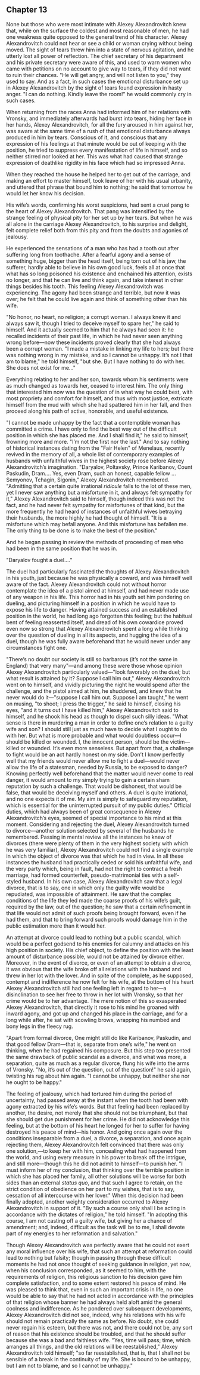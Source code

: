 ## Chapter 13


None but those who were most intimate with Alexey Alexandrovitch knew
that, while on the surface the coldest and most reasonable of men, he
had one weakness quite opposed to the general trend of his character.
Alexey Alexandrovitch could not hear or see a child or woman crying
without being moved. The sight of tears threw him into a state of
nervous agitation, and he utterly lost all power of reflection. The
chief secretary of his department and his private secretary were aware
of this, and used to warn women who came with petitions on no account to
give way to tears, if they did not want to ruin their chances. "He will
get angry, and will not listen to you," they used to say. And as a fact,
in such cases the emotional disturbance set up in Alexey Alexandrovitch
by the sight of tears found expression in hasty anger. "I can do
nothing. Kindly leave the room!" he would commonly cry in such cases.

When returning from the races Anna had informed him of her relations
with Vronsky, and immediately afterwards had burst into tears, hiding
her face in her hands, Alexey Alexandrovitch, for all the fury aroused
in him against her, was aware at the same time of a rush of that
emotional disturbance always produced in him by tears. Conscious of it,
and conscious that any expression of his feelings at that minute would
be out of keeping with the position, he tried to suppress every
manifestation of life in himself, and so neither stirred nor looked at
her. This was what had caused that strange expression of deathlike
rigidity in his face which had so impressed Anna.

When they reached the house he helped her to get out of the carriage,
and making an effort to master himself, took leave of her with his usual
urbanity, and uttered that phrase that bound him to nothing; he said
that tomorrow he would let her know his decision.

His wife’s words, confirming his worst suspicions, had sent a cruel pang
to the heart of Alexey Alexandrovitch. That pang was intensified by the
strange feeling of physical pity for her set up by her tears. But when
he was all alone in the carriage Alexey Alexandrovitch, to his surprise
and delight, felt complete relief both from this pity and from the
doubts and agonies of jealousy.

He experienced the sensations of a man who has had a tooth out after
suffering long from toothache. After a fearful agony and a sense of
something huge, bigger than the head itself, being torn out of his jaw,
the sufferer, hardly able to believe in his own good luck, feels all at
once that what has so long poisoned his existence and enchained his
attention, exists no longer, and that he can live and think again, and
take interest in other things besides his tooth. This feeling Alexey
Alexandrovitch was experiencing. The agony had been strange and
terrible, but now it was over; he felt that he could live again and
think of something other than his wife.

"No honor, no heart, no religion; a corrupt woman. I always knew it and
always saw it, though I tried to deceive myself to spare her," he said
to himself. And it actually seemed to him that he always had seen it: he
recalled incidents of their past life, in which he had never seen
anything wrong before—now these incidents proved clearly that she had
always been a corrupt woman. "I made a mistake in linking my life to
hers; but there was nothing wrong in my mistake, and so I cannot be
unhappy. It’s not I that am to blame," he told himself, "but she. But I
have nothing to do with her. She does not exist for me..."

Everything relating to her and her son, towards whom his sentiments were
as much changed as towards her, ceased to interest him. The only thing
that interested him now was the question of in what way he could best,
with most propriety and comfort for himself, and thus with most justice,
extricate himself from the mud with which she had spattered him in her
fall, and then proceed along his path of active, honorable, and useful
existence.

"I cannot be made unhappy by the fact that a contemptible woman has
committed a crime. I have only to find the best way out of the difficult
position in which she has placed me. And I shall find it," he said to
himself, frowning more and more. "I’m not the first nor the last." And
to say nothing of historical instances dating from the "Fair Helen" of
Menelaus, recently revived in the memory of all, a whole list of
contemporary examples of husbands with unfaithful wives in the highest
society rose before Alexey Alexandrovitch’s imagination. "Daryalov,
Poltavsky, Prince Karibanov, Count Paskudin, Dram.... Yes, even Dram,
such an honest, capable fellow ... Semyonov, Tchagin, Sigonin," Alexey
Alexandrovitch remembered. "Admitting that a certain quite irrational
_ridicule_ falls to the lot of these men, yet I never saw anything but a
misfortune in it, and always felt sympathy for it," Alexey
Alexandrovitch said to himself, though indeed this was not the fact, and
he had never felt sympathy for misfortunes of that kind, but the more
frequently he had heard of instances of unfaithful wives betraying their
husbands, the more highly he had thought of himself. "It is a misfortune
which may befall anyone. And this misfortune has befallen me. The only
thing to be done is to make the best of the position."

And he began passing in review the methods of proceeding of men who had
been in the same position that he was in.

"Daryalov fought a duel...."

The duel had particularly fascinated the thoughts of Alexey
Alexandrovitch in his youth, just because he was physically a coward,
and was himself well aware of the fact. Alexey Alexandrovitch could not
without horror contemplate the idea of a pistol aimed at himself, and
had never made use of any weapon in his life. This horror had in his
youth set him pondering on dueling, and picturing himself in a position
in which he would have to expose his life to danger. Having attained
success and an established position in the world, he had long ago
forgotten this feeling; but the habitual bent of feeling reasserted
itself, and dread of his own cowardice proved even now so strong that
Alexey Alexandrovitch spent a long while thinking over the question of
dueling in all its aspects, and hugging the idea of a duel, though he
was fully aware beforehand that he would never under any circumstances
fight one.

"There’s no doubt our society is still so barbarous (it’s not the same
in England) that very many"—and among these were those whose opinion
Alexey Alexandrovitch particularly valued—"look favorably on the duel;
but what result is attained by it? Suppose I call him out," Alexey
Alexandrovitch went on to himself, and vividly picturing the night he
would spend after the challenge, and the pistol aimed at him, he
shuddered, and knew that he never would do it—"suppose I call him out.
Suppose I am taught," he went on musing, "to shoot; I press the
trigger," he said to himself, closing his eyes, "and it turns out I have
killed him," Alexey Alexandrovitch said to himself, and he shook his
head as though to dispel such silly ideas. "What sense is there in
murdering a man in order to define one’s relation to a guilty wife and
son? I should still just as much have to decide what I ought to do with
her. But what is more probable and what would doubtless occur—I should
be killed or wounded. I, the innocent person, should be the
victim—killed or wounded. It’s even more senseless. But apart from that,
a challenge to fight would be an act hardly honest on my side. Don’t I
know perfectly well that my friends would never allow me to fight a
duel—would never allow the life of a statesman, needed by Russia, to be
exposed to danger? Knowing perfectly well beforehand that the matter
would never come to real danger, it would amount to my simply trying to
gain a certain sham reputation by such a challenge. That would be
dishonest, that would be false, that would be deceiving myself and
others. A duel is quite irrational, and no one expects it of me. My aim
is simply to safeguard my reputation, which is essential for the
uninterrupted pursuit of my public duties." Official duties, which had
always been of great consequence in Alexey Alexandrovitch’s eyes, seemed
of special importance to his mind at this moment. Considering and
rejecting the duel, Alexey Alexandrovitch turned to divorce—another
solution selected by several of the husbands he remembered. Passing in
mental review all the instances he knew of divorces (there were plenty
of them in the very highest society with which he was very familiar),
Alexey Alexandrovitch could not find a single example in which the
object of divorce was that which he had in view. In all these instances
the husband had practically ceded or sold his unfaithful wife, and the
very party which, being in fault, had not the right to contract a fresh
marriage, had formed counterfeit, pseudo-matrimonial ties with a
self-styled husband. In his own case, Alexey Alexandrovitch saw that a
legal divorce, that is to say, one in which only the guilty wife would
be repudiated, was impossible of attainment. He saw that the complex
conditions of the life they led made the coarse proofs of his wife’s
guilt, required by the law, out of the question; he saw that a certain
refinement in that life would not admit of such proofs being brought
forward, even if he had them, and that to bring forward such proofs
would damage him in the public estimation more than it would her.

An attempt at divorce could lead to nothing but a public scandal, which
would be a perfect godsend to his enemies for calumny and attacks on his
high position in society. His chief object, to define the position with
the least amount of disturbance possible, would not be attained by
divorce either. Moreover, in the event of divorce, or even of an attempt
to obtain a divorce, it was obvious that the wife broke off all
relations with the husband and threw in her lot with the lover. And in
spite of the complete, as he supposed, contempt and indifference he now
felt for his wife, at the bottom of his heart Alexey Alexandrovitch
still had one feeling left in regard to her—a disinclination to see her
free to throw in her lot with Vronsky, so that her crime would be to her
advantage. The mere notion of this so exasperated Alexey Alexandrovitch,
that directly it rose to his mind he groaned with inward agony, and got
up and changed his place in the carriage, and for a long while after, he
sat with scowling brows, wrapping his numbed and bony legs in the fleecy
rug.

"Apart from formal divorce, One might still do like Karibanov, Paskudin,
and that good fellow Dram—that is, separate from one’s wife," he went on
thinking, when he had regained his composure. But this step too
presented the same drawback of public scandal as a divorce, and what was
more, a separation, quite as much as a regular divorce, flung his wife
into the arms of Vronsky. "No, it’s out of the question, out of the
question!" he said again, twisting his rug about him again. "I cannot be
unhappy, but neither she nor he ought to be happy."

The feeling of jealousy, which had tortured him during the period of
uncertainty, had passed away at the instant when the tooth had been with
agony extracted by his wife’s words. But that feeling had been replaced
by another, the desire, not merely that she should not be triumphant,
but that she should get due punishment for her crime. He did not
acknowledge this feeling, but at the bottom of his heart he longed for
her to suffer for having destroyed his peace of mind—his honor. And
going once again over the conditions inseparable from a duel, a divorce,
a separation, and once again rejecting them, Alexey Alexandrovitch felt
convinced that there was only one solution,—to keep her with him,
concealing what had happened from the world, and using every measure in
his power to break off the intrigue, and still more—though this he did
not admit to himself—to punish her. "I must inform her of my conclusion,
that thinking over the terrible position in which she has placed her
family, all other solutions will be worse for both sides than an
external _status quo_, and that such I agree to retain, on the strict
condition of obedience on her part to my wishes, that is to say,
cessation of all intercourse with her lover." When this decision had
been finally adopted, another weighty consideration occurred to Alexey
Alexandrovitch in support of it. "By such a course only shall I be
acting in accordance with the dictates of religion," he told himself.
"In adopting this course, I am not casting off a guilty wife, but giving
her a chance of amendment; and, indeed, difficult as the task will be to
me, I shall devote part of my energies to her reformation and
salvation."

Though Alexey Alexandrovitch was perfectly aware that he could not exert
any moral influence over his wife, that such an attempt at reformation
could lead to nothing but falsity; though in passing through these
difficult moments he had not once thought of seeking guidance in
religion, yet now, when his conclusion corresponded, as it seemed to
him, with the requirements of religion, this religious sanction to his
decision gave him complete satisfaction, and to some extent restored his
peace of mind. He was pleased to think that, even in such an important
crisis in life, no one would be able to say that he had not acted in
accordance with the principles of that religion whose banner he had
always held aloft amid the general coolness and indifference. As he
pondered over subsequent developments, Alexey Alexandrovitch did not
see, indeed, why his relations with his wife should not remain
practically the same as before. No doubt, she could never regain his
esteem, but there was not, and there could not be, any sort of reason
that his existence should be troubled, and that he should suffer because
she was a bad and faithless wife. "Yes, time will pass; time, which
arranges all things, and the old relations will be reestablished,"
Alexey Alexandrovitch told himself; "so far reestablished, that is, that
I shall not be sensible of a break in the continuity of my life. She is
bound to be unhappy, but I am not to blame, and so I cannot be unhappy."




